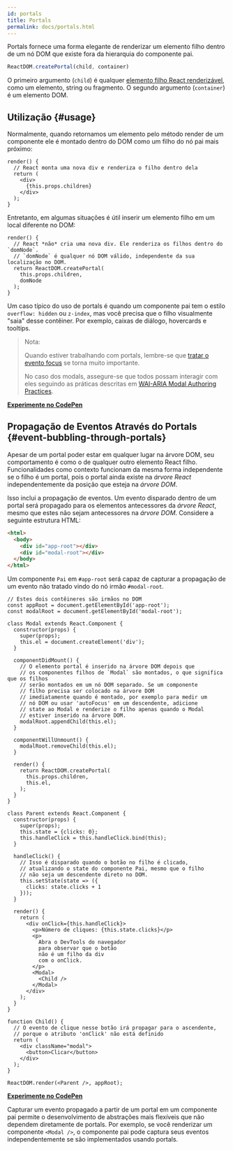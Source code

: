 ```yaml
---
id: portals
title: Portals
permalink: docs/portals.html
---
```


Portals fornece uma forma elegante de renderizar um elemento filho dentro de um nó DOM que existe fora da hierarquia do componente pai.

```js
ReactDOM.createPortal(child, container)
```

O primeiro argumento (`child`) é qualquer [elemento filho React renderizável](/docs/react-component.html#render), como um elemento, string ou fragmento. O segundo argumento (`container`) é um elemento DOM.

## Utilização {#usage}

Normalmente, quando retornamos um elemento pelo método render de um componente ele é montado dentro do DOM como um filho do nó pai mais próximo:

```js{4,6}
render() {
  // React monta uma nova div e renderiza o filho dentro dela
  return (
    <div>
      {this.props.children}
    </div>
  );
}
```

Entretanto, em algumas situações é útil inserir um elemento filho em um local diferente no DOM:

```js{6}
render() {
  // React *não* cria uma nova div. Ele renderiza os filhos dentro do `domNode`.
  // `domNode` é qualquer nó DOM válido, independente da sua localização no DOM.
  return ReactDOM.createPortal(
    this.props.children,
    domNode
  );
}
```
Um caso típico do uso de portals é quando um componente pai tem o estilo `overflow: hidden` ou `z-index`, mas você precisa que o filho visualmente "saia" desse contêiner. Por exemplo, caixas de diálogo, hovercards e tooltips.

> Nota:
>
> Quando estiver trabalhando com portals, lembre-se que [tratar o evento focus](/docs/accessibility.html#programmatically-managing-focus) se torna muito importante.
>
> No caso dos modals, assegure-se que todos possam interagir com eles seguindo as práticas descritas em [WAI-ARIA Modal Authoring Practices](https://www.w3.org/TR/wai-aria-practices-1.1/#dialog_modal).

[**Experimente no CodePen**](https://codepen.io/gaearon/pen/yzMaBd)

## Propagação de Eventos Através do Portals {#event-bubbling-through-portals}

Apesar de um portal poder estar em qualquer lugar na árvore DOM, seu comportamento é como o de qualquer outro elemento React filho. Funcionalidades como contexto funcionam da mesma forma independente se o filho é um portal, pois o portal ainda existe na *árvore React* independentemente da posição que esteja na *árvore DOM*.

Isso inclui a propagação de eventos. Um evento disparado dentro de um portal será propagado para os elementos antecessores da *árvore React*, mesmo que estes não sejam antecessores na *árvore DOM*.
Considere a seguinte estrutura HTML:

```html
<html>
  <body>
    <div id="app-root"></div>
    <div id="modal-root"></div>
  </body>
</html>
```

Um componente `Pai` em `#app-root` será capaz de capturar a propagação de um evento não tratado vindo do nó irmão `#modal-root`.

```js{28-31,42-49,53,61-63,70-71,74}
// Estes dois contêineres são irmãos no DOM
const appRoot = document.getElementById('app-root');
const modalRoot = document.getElementById('modal-root');

class Modal extends React.Component {
  constructor(props) {
    super(props);
    this.el = document.createElement('div');
  }

  componentDidMount() {
    // O elemento portal é inserido na árvore DOM depois que
    // os componentes filhos de `Modal` são montados, o que significa que os filhos
    // serão montados em um nó DOM separado. Se um componente
    // filho precisa ser colocado na árvore DOM
    // imediatamente quando é montado, por exemplo para medir um
    // nó DOM ou usar 'autoFocus' em um descendente, adicione
    // state ao Modal e renderize o filho apenas quando o Modal
    // estiver inserido na árvore DOM.
    modalRoot.appendChild(this.el);
  }

  componentWillUnmount() {
    modalRoot.removeChild(this.el);
  }

  render() {
    return ReactDOM.createPortal(
      this.props.children,
      this.el,
    );
  }
}

class Parent extends React.Component {
  constructor(props) {
    super(props);
    this.state = {clicks: 0};
    this.handleClick = this.handleClick.bind(this);
  }

  handleClick() {
    // Isso é disparado quando o botão no filho é clicado,
    // atualizando o state do componente Pai, mesmo que o filho
    // não seja um descendente direto no DOM.
    this.setState(state => ({
      clicks: state.clicks + 1
    }));
  }

  render() {
    return (
      <div onClick={this.handleClick}>
        <p>Número de cliques: {this.state.clicks}</p>
        <p>
          Abra o DevTools do navegador
          para observar que o botão
          não é um filho da div
          com o onClick.
        </p>
        <Modal>
          <Child />
        </Modal>
      </div>
    );
  }
}

function Child() {
  // O evento de clique nesse botão irá propagar para o ascendente,
  // porque o atributo 'onClick' não está definido
  return (
    <div className="modal">
      <button>Clicar</button>
    </div>
  );
}

ReactDOM.render(<Parent />, appRoot);
```

[**Experimente no CodePen**](https://codepen.io/gaearon/pen/jGBWpE)

Capturar um evento propagado a partir de um portal em um componente pai permite o desenvolvimento de abstrações mais flexíveis que não dependem diretamente de portals. Por exemplo, se você renderizar um componente `<Modal />`, o componente pai pode captura seus eventos independentemente se são implementados usando portals.
